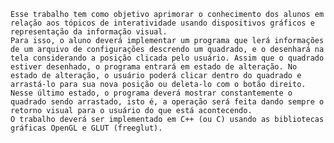 	Esse trabalho tem como objetivo aprimorar o conhecimento dos alunos em relação aos tópicos de interatividade usando dispositivos gráficos e representação da informação visual.
	Para isso, o aluno deverá implementar um programa que lerá informações de um arquivo de configurações descrendo um quadrado, e o desenhará na tela considerando a posição clicada pelo usuário. Assim que o quadrado estiver desenhado, o programa entrará em estado de alteração. No estado de alteração, o usuário poderá clicar dentro do quadrado e arrastá-lo para sua nova posição ou deleta-lo com o botão direito.
	Nesse último estado, o programa deverá mostrar constantemente o quadrado sendo arrastado, isto é, a operação será feita dando sempre o retorno visual para o usuário do que está acontecendo. 
	O trabalho deverá ser implementado em C++ (ou C) usando as bibliotecas gráficas OpenGL e GLUT (freeglut).
